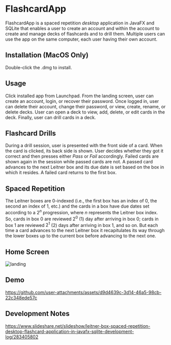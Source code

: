 # FlashcardApp

FlashcardApp is a spaced repetition *desktop* application in JavaFX and SQLite that enables a user to create an account and within the account to create and manage decks of flashcards and to drill them. Multiple users can use the app on the same computer, each user having their own account.

## Installation (MacOS Only)

Double-click the .dmg to install.

## Usage

Click installed app from Launchpad. From the landing screen, user can create an account, login, or recover their password.
Once logged in, user can delete their account, change their password, or view, create, rename, or delete decks.
User can open a deck to view, add, delete, or edit cards in the deck. Finally, user can drill cards in a deck.

## Flashcard Drills

During a drill session, user is presented with the front side of a card. When the card is clicked, its back side is shown. User decides whether they got it correct and then presses either *Pass* or *Fail* accordingly. Failed cards are shown again in the session while passed cards are not. A passed card advances to the next Leitner box and its due date is set based on the box in which it resides. A failed card returns to the first box.

## Spaced Repetition

The Leitner boxes are 0-indexed (i.e., the first box has an index of 0, the second an index of 1, etc.) and the cards in a box have due dates set according to a $2^n$ progression, where *n* represents the Leitner box index. So, cards in box 0 are reviewed $2^0$ (1) day after arriving in box 0; cards in box 1 are reviewed $2^1$ (2) days after arriving in box 1, and so on. But each time a card advances to the next Leitner box it recapitulates its way through the lower boxes up to the current box before advancing to the next one.

## Home Screen

![landing](https://github.com/user-attachments/assets/ee7084ca-a6f2-4587-871b-2077c0fac8af)

## Demo

https://github.com/user-attachments/assets/d9d4639c-3d14-46a5-98cb-22c348ede57c

## Development Notes

https://www.slideshare.net/slideshow/leitner-box-spaced-repetition-desktop-flashcard-application-in-javafx-sqlite-development-log/283405802

